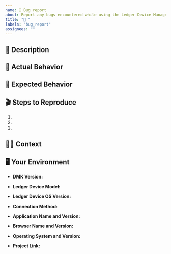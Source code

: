 ```yaml
---
name: 🐞 Bug report
about: Report any bugs encountered while using the Ledger Device Management Kit.
title: "🐞 "
labels: "bug_report"
assignees: ""
---
```


<!--- 🙏 Thank you for reporting the bug 🙏 -->

<!--- Provide a general summary of the issue in the Title above -->

## 📝 Description

<!--- Provide a more detailed introduction to the issue itself, and why you consider it to be a bug -->

## 🙁 Actual Behavior

<!--- Tell us what happens instead, screenshot and video can help use better understand the issue -->

## 🤩 Expected Behavior

<!--- Tell us what should happen -->

## 🎬 Steps to Reproduce

<!--- Provide a link to a live example, or an unambiguous set of steps to -->
<!--- reproduce this bug. Include code to reproduce, if relevant -->

1.
2.
3.

## 🧑‍💻 Context

<!--- How has this bug affected you? What were you trying to accomplish? -->

## 🖥️ Your Environment

<!--- Provide as many relevant details as possible about the environment in which you encountered the bug -->

<!--- Specify the version of the Device Management Kit (DMK) you are using -->

- **DMK Version:**

<!--- Specify the Ledger device model you are using (e.g., Flex, Stax) -->

- **Ledger Device Model:**

<!--- Specify the OS version running on the Ledger device (found in the device settings) -->

- **Ledger Device OS Version:**

<!--- Specify how you connected to the Ledger device (e.g., USB, Bluetooth) -->

- **Connection Method:**

<!--- If the bug is related to an application on the device, provide its name and version -->

- **Application Name and Version:**

<!--- Specify the browser name and version you are using -->

- **Browser Name and Version:**

<!--- Specify the operating system and version you are using (desktop or mobile) -->

- **Operating System and Version:**

<!--- Provide a link to your project, if applicable -->

- **Project Link:**
